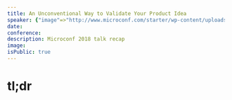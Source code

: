 ```yaml
---
title: An Unconventional Way to Validate Your Product Idea
speaker: {"image"=>"http://www.microconf.com/starter/wp-content/uploads/sites/5/2016/10/2017-color_preview-262x272.jpeg", "name"=>"Justin Jackson", "title"=>"Founder, Transistor.fm", "bioUrl"=>"http://www.microconf.com/starter/speakers/justin-jackson/", "twitter"=>"mijustin", "website"=>""}
date:
conference:
description: Microconf 2018 talk recap
image:
isPublic: true
---
```


# tl;dr
